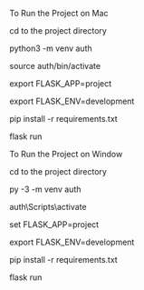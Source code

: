 To Run the Project on Mac

cd to the project directory

python3 -m venv auth

source auth/bin/activate

export FLASK_APP=project

export FLASK_ENV=development

pip install -r requirements.txt

flask run


To Run the Project on Window

cd to the project directory

py -3 -m venv auth

auth\Scripts\activate

set FLASK_APP=project

export FLASK_ENV=development

pip install -r requirements.txt

flask run